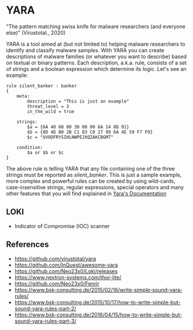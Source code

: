 # YARA

"The pattern matching swiss knife for malware researchers (and everyone else)" (Virustotal., 2020)

YARA is a tool aimed at (but not limited to) helping malware researchers to identify and classify malware samples. With YARA you can create descriptions of malware families (or whatever you want to describe) based on textual or binary patterns. Each description, a.k.a. rule, consists of a set of strings and a boolean expression which determine its logic. Let's see an example:

```
rule silent_banker : banker
{
    meta:
        description = "This is just an example"
        threat_level = 3
        in_the_wild = true

    strings:
        $a = {6A 40 68 00 30 00 00 6A 14 8D 91}
        $b = {8D 4D B0 2B C1 83 C0 27 99 6A 4E 59 F7 F9}
        $c = "UVODFRYSIHLNWPEJXQZAKCBGMT"

    condition:
        $a or $b or $c
}
```

The above rule is telling YARA that any file containing one of the three strings must be reported as *silent_banker*. This is just a sample example, more complex and powerful rules can be created by using wild-cards, case-insensitive strings, regular expressions, special operators and many other features that you will find explained in [Yara's Documentation](https://yara.readthedocs.io/en/stable/) 

## LOKI
- Indicator of Compromise (IOC) scanner


## References
- https://github.com/virustotal/yara
- https://github.com/InQuest/awesome-yara
- https://github.com/Neo23x0/Loki/releases
- https://www.nextron-systems.com/thor-lite/
- https://github.com/Neo23x0/Fenrir
- https://www.bsk-consulting.de/2015/02/16/write-simple-sound-yara-rules/
- https://www.bsk-consulting.de/2015/10/17/how-to-write-simple-but-sound-yara-rules-part-2/
- https://www.bsk-consulting.de/2016/04/15/how-to-write-simple-but-sound-yara-rules-part-3/
